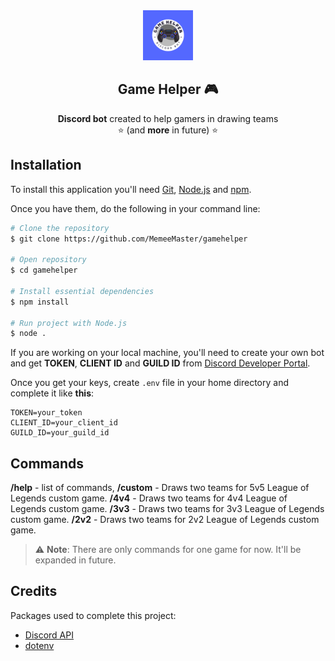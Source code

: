 

<div  align="center">
<a  href="https://github.com/MemeeMaster/gamehelper">
<img  src="/icon/logo.png"  alt="Logo"  width="80"  height="80">
</a>
<h2>Game Helper 🎮</h2>
<p>
<strong>Discord bot</strong> created to help gamers in drawing teams 
<br/>⭐ (and <strong>more</strong> in future) ⭐
</div>


## Installation
To install this application you'll need [Git](https://git-scm.com/), [Node.js](https://nodejs.org/en/) and [npm](https://www.npmjs.com/).

Once you have them, do the following in your command line:
```bash
# Clone the repository
$ git clone https://github.com/MemeeMaster/gamehelper

# Open repository
$ cd gamehelper

# Install essential dependencies
$ npm install

# Run project with Node.js
$ node .
```
If you are working on your local machine, you'll need to create your own bot and get **TOKEN**, **CLIENT ID** and **GUILD ID** from [Discord Developer Portal](https://discord.com/developers/docs/intro).

Once you get your keys, create `.env` file in your home directory and complete it like **this**:
```
TOKEN=your_token
CLIENT_ID=your_client_id
GUILD_ID=your_guild_id
```

## Commands

**/help** - list of commands,
**/custom**  - Draws two teams for 5v5 League of Legends custom game. 
**/4v4** - Draws two teams for 4v4 League of Legends custom game. 
**/3v3** - Draws two teams for 3v3 League of Legends custom game. 
**/2v2** - Draws two teams for 2v2 League of Legends custom game.

> :warning: **Note**: There are only commands for one game for now. It'll be expanded in future. 

## Credits

Packages used to complete this project:
- [Discord API](https://discord.com/developers/docs/intro)
- [dotenv](https://github.com/motdotla/dotenv)
